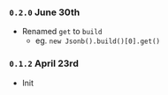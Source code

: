 ### `0.2.0` June 30th
- Renamed `get` to `build`
    - eg. `new Jsonb().build()[0].get()`

### `0.1.2` April 23rd
- Init

